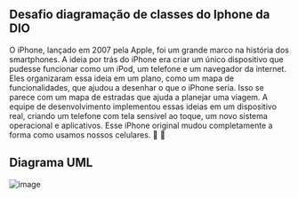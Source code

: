 ## Desafio diagramação de classes do Iphone da DIO

O iPhone, lançado em 2007 pela Apple, foi um grande marco na história dos smartphones. A ideia por trás do iPhone era criar um único dispositivo que pudesse funcionar como um iPod, um telefone e um navegador da internet. Eles organizaram essa ideia em um plano, como um mapa de funcionalidades, que ajudou a desenhar o que o iPhone seria. Isso se parece com um mapa de estradas que ajuda a planejar uma viagem. A equipe de desenvolvimento implementou essas ideias em um dispositivo real, criando um telefone com tela sensível ao toque, um novo sistema operacional e aplicativos. Esse iPhone original mudou completamente a forma como usamos nossos celulares. :smiling_face_with_three_hearts: :iphone:

## Diagrama UML
![image](https://github.com/cardosoerika/dio-trilha-java-basico/assets/144243264/43f25861-2718-47c4-9c5f-275a695f9b1b)
